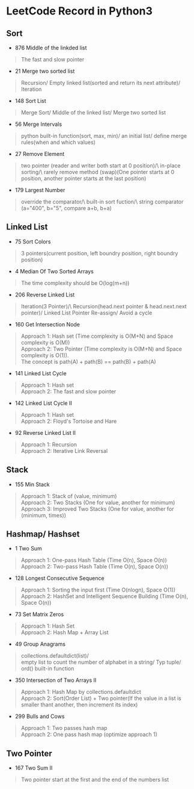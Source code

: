# LeetCode Record in Python3
## Sort
- 876 Middle of the linkded list
> The fast and slow pointer
- 21 Merge two sorted list
> Recursion/ Empty linked list(sorted and return its next attribute)/ Iteration
- 148 Sort List
> Merge Sort/ Middle of the linked list/ Merge two sorted list
- 56 Merge Intervals
> python built-in function(sort, max, min)/ an initial list/ define merge rules(when and which values) 
- 27 Remove Element
> two pointer (reader and writer both start at 0 position)/\ in-place sorting/\ rarely remove method (swap)(One pointer starts at 0 position, another pointer starts at the last position)
- 179 Largest Number
> override the comparator/\ built-in sort fuction/\ string comparator (a="400", b="5", compare a+b, b+a)
## Linked List
- 75 Sort Colors
> 3 pointers(current position, left boundry position, right boundry position)
- 4 Median Of Two Sorted Arrays
> The time complexity should be O(log(m+n))
- 206 Reverse Linked List
> Iteration(3 Pointer)/\ Recursion(head.next pointer & head.next.next pointer)/ Linked List Pointer Re-assign/ Avoid a cycle
- 160 Get Intersection Node
> Approach 1: Hash set (Time complexity is O(M+N) and Space complexity is O(M))\
> Approach 2: Two Pointer (Time complexity is O(M+N) and Space complexity is O(1)).\
> The concept is path(A) + path(B) == path(B) + path(A)
- 141 Linked List Cycle
> Approach 1: Hash set\
> Approach 2: The fast and slow pointer
- 142 Linked List Cycle II
> Approach 1: Hash set\
> Approach 2: Floyd's Tortoise and Hare
- 92 Reverse Linked List II
> Approach 1: Recursion\
> Approach 2: Iterative Link Reversal
## Stack
- 155 Min Stack
> Approach 1: Stack of (value, minimum)\
> Approach 2: Two Stacks (One for value, another for minimum)\
> Approach 3: Improved Two Stacks (One for value, another for (minimum, times))
## Hashmap/ Hashset
- 1 Two Sum
> Approach 1: One-pass Hash Table (Time O(n), Space O(n))\
> Approach 2: Two-pass Hash Table (Time O(n), Space O(n))
- 128 Longest Consecutive Sequence
> Approach 1: Sorting the input first (Time O(nlogn), Space O(1))\
> Approach 2: HashSet and Intelligent Sequence Building (Time O(n), Space O(n))
- 73 Set Matrix Zeros
> Approach 1: Hash Set\
> Approach 2: Hash Map + Array List
- 49 Group Anagrams
> collections.defaultdict(list)/\
> empty list to count the number of alphabet in a string/ Typ tuple/\
> ord() built-in function
- 350 Intersection of Two Arrays II
> Approach 1: Hash Map by collections.defaultdict\
> Approach 2: Sort(Order List) + Two pointer(If the value in a list is smaller thant another, then increment its index)
- 299 Bulls and Cows
> Approach 1: Two passes hash map\
> Approach 2: One pass hash map (optimize approach 1)
## Two Pointer
- 167 Two Sum II
> Two pointer start at the first and the end of the numbers list